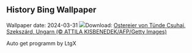 ## History Bing Wallpaper
Wallpaper date: 2024-03-31
![](https://www.bing.com/th?id=OHR.HungarianEggs_DE-DE6470935823_UHD.jpg&w=1000)Download: [Ostereier von Tünde Csuhaj, Szekszárd, Ungarn (© ATTILA KISBENEDEK/AFP/Getty Images)](https://www.bing.com/th?id=OHR.HungarianEggs_DE-DE6470935823_UHD.jpg)

Auto get programm by LtgX
